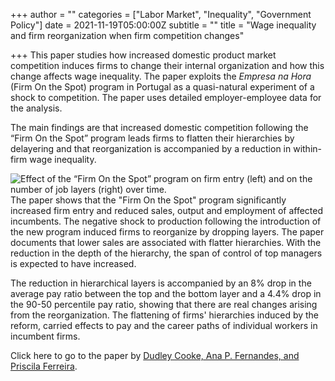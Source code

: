 +++
author = ""
categories = ["Labor Market", "Inequality", "Government Policy"]
date = 2021-11-19T05:00:00Z
subtitle = ""
title = "Wage inequality and firm reorganization when firm competition changes"

+++
This paper studies how increased domestic product market competition induces firms to change their internal organization and how this change affects wage inequality. The paper exploits the _Empresa na Hora_ (Firm On the Spot) program in Portugal as a quasi-natural experiment of a shock to competition. The paper uses detailed employer-employee data for the analysis.

The main findings are that increased domestic competition following the “Firm On the Spot” program leads firms to flatten their hierarchies by delayering and that reorganization is accompanied by a reduction in within-firm wage inequality.

![](https://res.cloudinary.com/portuguese-economic-journal/image/upload/v1637338384/research_report/Screen_Shot_2021-11-19_at_11.12.17_AM_rsc2uf.png "Effect of the “Firm On the Spot” program on firm entry (left) and on the number of job layers (right) over time.")The paper shows that the "Firm On the Spot" program significantly increased firm entry and reduced sales, output and employment of affected incumbents. The negative shock to production following the introduction of the new program induced firms to reorganize by dropping layers. The paper documents that lower sales are associated with flatter hierarchies. With the reduction in the depth of the hierarchy, the span of control of top managers is expected to have increased.

The reduction in hierarchical layers is accompanied by an 8% drop in the average pay ratio between the top and the bottom layer and a 4.4% drop in the 90-50 percentile pay ratio, showing that there are real changes arising from the reorganization. The flattening of firms' hierarchies induced by the reform, carried effects to pay and the career paths of individual workers in incumbent firms.

Click here to go to the paper by [Dudley Cooke, Ana P. Fernandes, and Priscila Ferreira](https://www.sciencedirect.com/science/article/abs/pii/S0167718721000564?dgcid=rss_sd_all).